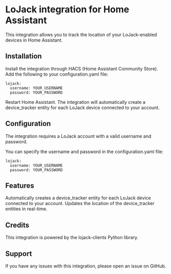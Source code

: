 # LoJack integration for Home Assistant
This integration allows you to track the location of your LoJack-enabled devices in Home Assistant.

## Installation
Install the integration through HACS (Home Assistant Community Store).
Add the following to your configuration.yaml file:
````
lojack:
  username: YOUR_USERNAME
  password: YOUR_PASSWORD
````
Restart Home Assistant.
The integration will automatically create a device_tracker entity for each LoJack device connected to your account.

## Configuration
The integration requires a LoJack account with a valid username and password.

You can specify the username and password in the configuration.yaml file:
````
lojack:
  username: YOUR_USERNAME
  password: YOUR_PASSWORD
````
## Features
Automatically creates a device_tracker entity for each LoJack device connected to your account.
Updates the location of the device_tracker entities in real-time.

## Credits
This integration is powered by the lojack-clients Python library.

## Support
If you have any issues with this integration, please open an issue on GitHub.